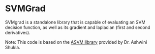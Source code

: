 # SVMGrad
SVMgrad is a standalone library that is capable of evaluating an SVM decision function, as well as its gradient and laplacian (first and second derivatives).

Note: This code is based on the [ASVM library](https://github.com/epfl-lasa/A-SVM) provided by Dr. Ashwini Shukla.
